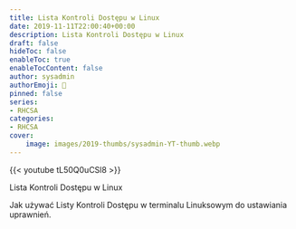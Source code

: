 ```yaml
---
title: Lista Kontroli Dostępu w Linux
date: 2019-11-11T22:00:40+00:00
description: Lista Kontroli Dostępu w Linux
draft: false
hideToc: false
enableToc: true
enableTocContent: false
author: sysadmin
authorEmoji: 🐧
pinned: false
series:
- RHCSA
categories:
- RHCSA
cover:
    image: images/2019-thumbs/sysadmin-YT-thumb.webp
---
```

{{< youtube tL50Q0uCSl8 >}}
<figcaption>Lista Kontroli Dostępu w Linux</figcaption>

Jak używać Listy Kontroli Dostępu w terminalu Linuksowym do ustawiania uprawnień.